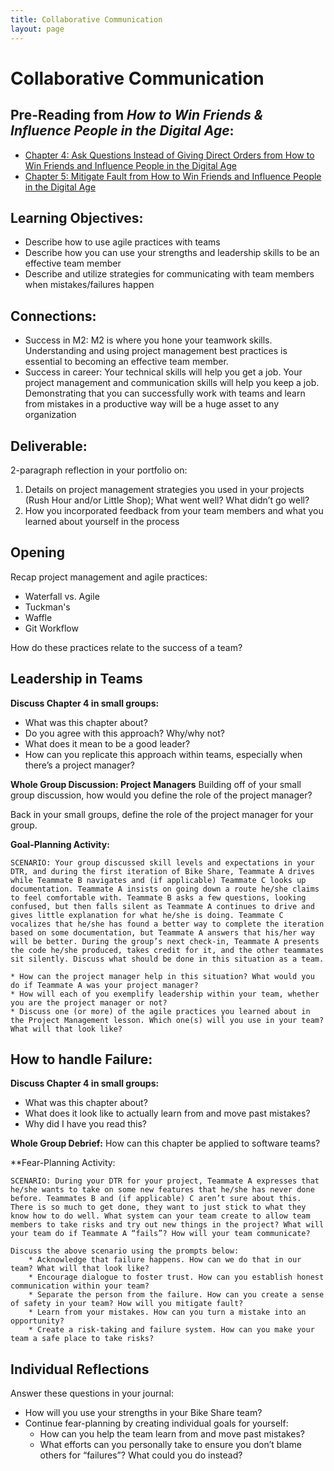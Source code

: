 ```yaml
---
title: Collaborative Communication
layout: page
---
```


# Collaborative Communication

## Pre-Reading from *How to Win Friends & Influence People in the Digital Age*:

* [Chapter 4: Ask Questions Instead of Giving Direct Orders from How to Win Friends and Influence People in the Digital Age](../files/Chapter%204%20Ask%20Questions%20Instead%20of%20Giving%20Direct%20Orders.pdf)
* [Chapter 5: Mitigate Fault from How to Win Friends and Influence People in the Digital Age](../files/Chapter%205%20Mitigate%20Fault.pdf)

## Learning Objectives:

* Describe how to use agile practices with teams
* Describe how you can use your strengths and leadership skills to be an effective team member
* Describe and utilize strategies for communicating with team members when mistakes/failures happen

## Connections:
* Success in M2: M2 is where you hone your teamwork skills. Understanding and using project management best practices is essential to becoming an effective team member.
* Success in career: Your technical skills will help you get a job. Your project management and communication skills will help you keep a job. Demonstrating that you can successfully work with teams and learn from mistakes in a productive way will be a huge asset to any organization

## Deliverable:
2-paragraph reflection in your portfolio on:

1. Details on project management strategies you used in your projects (Rush Hour and/or Little Shop); What went well? What didn’t go well?
2. How you incorporated feedback from your team members and what you learned about yourself in the process

## Opening
Recap project management and agile practices:

* Waterfall vs. Agile
* Tuckman's
* Waffle
* Git Workflow

How do these practices relate to the success of a team?

## Leadership in Teams
**Discuss Chapter 4 in small groups:**

* What was this chapter about?
* Do you agree with this approach? Why/why not?
* What does it mean to be a good leader?
* How can you replicate this approach within teams, especially when there’s a project manager?

**Whole Group Discussion: Project Managers**
Building off of your small group discussion, how would you define the role of the project manager?

Back in your small groups, define the role of the project manager for your group. 

**Goal-Planning Activity:**

	SCENARIO: Your group discussed skill levels and expectations in your DTR, and during the first iteration of Bike Share, Teammate A drives while Teammate B navigates and (if applicable) Teammate C looks up documentation. Teammate A insists on going down a route he/she claims to feel comfortable with. Teammate B asks a few questions, looking confused, but then falls silent as Teammate A continues to drive and gives little explanation for what he/she is doing. Teammate C vocalizes that he/she has found a better way to complete the iteration based on some documentation, but Teammate A answers that his/her way will be better. During the group’s next check-in, Teammate A presents the code he/she produced, takes credit for it, and the other teammates sit silently. Discuss what should be done in this situation as a team. 
	
	* How can the project manager help in this situation? What would you do if Teammate A was your project manager?
	* How will each of you exemplify leadership within your team, whether you are the project manager or not?
	* Discuss one (or more) of the agile practices you learned about in the Project Management lesson. Which one(s) will you use in your team? What will that look like?

## How to handle Failure:
**Discuss Chapter 4 in small groups:**

* What was this chapter about?
* What does it look like to actually learn from and move past mistakes?
* Why did I have you read this?

**Whole Group Debrief:**
How can this chapter be applied to software teams?

**Fear-Planning Activity:

	SCENARIO: During your DTR for your project, Teammate A expresses that he/she wants to take on some new features that he/she has never done before. Teammates B and (if applicable) C aren’t sure about this. There is so much to get done, they want to just stick to what they know how to do well. What system can your team create to allow team members to take risks and try out new things in the project? What will your team do if Teammate A “fails”? How will your team communicate?
	
	Discuss the above scenario using the prompts below:
		* Acknowledge that failure happens. How can we do that in our team? What will that look like?
		* Encourage dialogue to foster trust. How can you establish honest communication within your team?
		* Separate the person from the failure. How can you create a sense of safety in your team? How will you mitigate fault?
		* Learn from your mistakes. How can you turn a mistake into an opportunity?
		* Create a risk-taking and failure system. How can you make your team a safe place to take risks?

## Individual Reflections
Answer these questions in your journal:

* How will you use your strengths in your Bike Share team?
* Continue fear-planning by creating individual goals for yourself:
	* How can you help the team learn from and move past mistakes?
	* What efforts can you personally take to ensure you don’t blame others for “failures”? What could you do instead?
